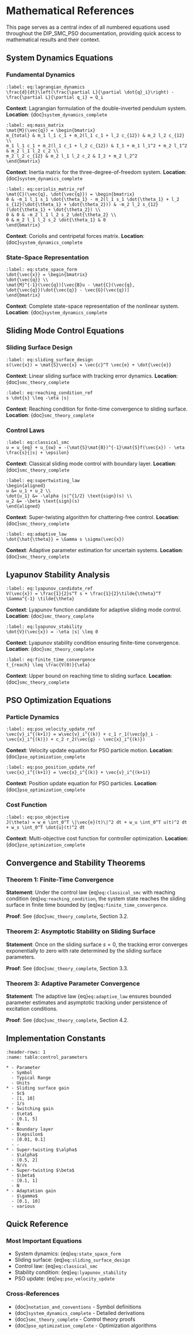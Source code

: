 # Mathematical References

This page serves as a central index of all numbered equations used throughout the DIP_SMC_PSO documentation, providing quick access to mathematical results and their context.

## System Dynamics Equations

### Fundamental Dynamics

```{math}
:label: eq:lagrangian_dynamics
\frac{d}{dt}\left(\frac{\partial L}{\partial \dot{q}_i}\right) - \frac{\partial L}{\partial q_i} = Q_i
```

**Context**: Lagrangian formulation of the double-inverted pendulum system.
**Location**: {doc}`system_dynamics_complete`

```{math}
:label: eq:mass_matrix
\mat{M}(\vec{q}) = \begin{bmatrix}
m_{total} & m_1 l_1 c_1 + m_2(l_1 c_1 + l_2 c_{12}) & m_2 l_2 c_{12} \\
m_1 l_1 c_1 + m_2(l_1 c_1 + l_2 c_{12}) & I_1 + m_1 l_1^2 + m_2 l_1^2 & m_2 l_1 l_2 c_2 \\
m_2 l_2 c_{12} & m_2 l_1 l_2 c_2 & I_2 + m_2 l_2^2
\end{bmatrix}
```

**Context**: Inertia matrix for the three-degree-of-freedom system.
**Location**: {doc}`system_dynamics_complete`

```{math}
:label: eq:coriolis_matrix_ref
\mat{C}(\vec{q}, \dot{\vec{q}}) = \begin{bmatrix}
0 & -m_1 l_1 s_1 \dot{\theta_1} - m_2(l_1 s_1 \dot{\theta_1} + l_2 s_{12}(\dot{\theta_1} + \dot{\theta_2})) & -m_2 l_2 s_{12}(\dot{\theta_1} + \dot{\theta_2}) \\
0 & 0 & -m_2 l_1 l_2 s_2 \dot{\theta_2} \\
0 & m_2 l_1 l_2 s_2 \dot{\theta_1} & 0
\end{bmatrix}
```

**Context**: Coriolis and centripetal forces matrix.
**Location**: {doc}`system_dynamics_complete`

### State-Space Representation

```{math}
:label: eq:state_space_form
\dot{\vec{x}} = \begin{bmatrix}
\dot{\vec{q}} \\
\mat{M}^{-1}(\vec{q})[\vec{B}u - \mat{C}(\vec{q}, \dot{\vec{q}})\dot{\vec{q}} - \vec{G}(\vec{q})]
\end{bmatrix}
```

**Context**: Complete state-space representation of the nonlinear system.
**Location**: {doc}`system_dynamics_complete`

## Sliding Mode Control Equations

### Sliding Surface Design

```{math}
:label: eq:sliding_surface_design
s(\vec{x}) = \mat{S}\vec{x} = \vec{c}^T \vec{e} + \dot{\vec{e}}
```

**Context**: Linear sliding surface with tracking error dynamics.
**Location**: {doc}`smc_theory_complete`

```{math}
:label: eq:reaching_condition_ref
s \dot{s} \leq -\eta |s|
```

**Context**: Reaching condition for finite-time convergence to sliding surface.
**Location**: {doc}`smc_theory_complete`

### Control Laws

```{math}
:label: eq:classical_smc
u = u_{eq} + u_{sw} = -(\mat{S}\mat{B})^{-1}\mat{S}f(\vec{x}) - \eta \frac{s}{|s| + \epsilon}
```

**Context**: Classical sliding mode control with boundary layer.
**Location**: {doc}`smc_theory_complete`

```{math}
:label: eq:supertwisting_law
\begin{aligned}
u &= u_1 + u_2 \\
\dot{u_1} &= -\alpha |s|^{1/2} \text{sign}(s) \\
u_2 &= -\beta \text{sign}(s)
\end{aligned}
```

**Context**: Super-twisting algorithm for chattering-free control.
**Location**: {doc}`smc_theory_complete`

```{math}
:label: eq:adaptive_law
\dot{\hat{\theta}} = \Gamma s \sigma(\vec{x})
```

**Context**: Adaptive parameter estimation for uncertain systems.
**Location**: {doc}`smc_theory_complete`

## Lyapunov Stability Analysis

```{math}
:label: eq:lyapunov_candidate_ref
V(\vec{x}) = \frac{1}{2}s^T s + \frac{1}{2}\tilde{\theta}^T \Gamma^{-1} \tilde{\theta}
```

**Context**: Lyapunov function candidate for adaptive sliding mode control.
**Location**: {doc}`smc_theory_complete`

```{math}
:label: eq:lyapunov_stability
\dot{V}(\vec{x}) = -\eta |s| \leq 0
```

**Context**: Lyapunov stability condition ensuring finite-time convergence.
**Location**: {doc}`smc_theory_complete`

```{math}
:label: eq:finite_time_convergence
t_{reach} \leq \frac{V(0)}{\eta}
```

**Context**: Upper bound on reaching time to sliding surface.
**Location**: {doc}`smc_theory_complete`

## PSO Optimization Equations

### Particle Dynamics

```{math}
:label: eq:pso_velocity_update_ref
\vec{v}_i^{(k+1)} = w\vec{v}_i^{(k)} + c_1 r_1(\vec{p}_i - \vec{x}_i^{(k)}) + c_2 r_2(\vec{g} - \vec{x}_i^{(k)})
```

**Context**: Velocity update equation for PSO particle motion.
**Location**: {doc}`pso_optimization_complete`

```{math}
:label: eq:pso_position_update_ref
\vec{x}_i^{(k+1)} = \vec{x}_i^{(k)} + \vec{v}_i^{(k+1)}
```

**Context**: Position update equation for PSO particles.
**Location**: {doc}`pso_optimization_complete`

### Cost Function

```{math}
:label: eq:pso_objective
J(\theta) = w_e \int_0^T \|\vec{e}(t)\|^2 dt + w_u \int_0^T u(t)^2 dt + w_s \int_0^T \dot{u}(t)^2 dt
```

**Context**: Multi-objective cost function for controller optimization.
**Location**: {doc}`pso_optimization_complete`

## Convergence and Stability Theorems

### Theorem 1: Finite-Time Convergence

**Statement**: Under the control law {eq}`eq:classical_smc` with reaching condition {eq}`eq:reaching_condition`, the system state reaches the sliding surface in finite time bounded by {eq}`eq:finite_time_convergence`.

**Proof**: See {doc}`smc_theory_complete`, Section 3.2.

### Theorem 2: Asymptotic Stability on Sliding Surface

**Statement**: Once on the sliding surface $s = 0$, the tracking error converges exponentially to zero with rate determined by the sliding surface parameters.

**Proof**: See {doc}`smc_theory_complete`, Section 3.3.

### Theorem 3: Adaptive Parameter Convergence

**Statement**: The adaptive law {eq}`eq:adaptive_law` ensures bounded parameter estimates and asymptotic tracking under persistence of excitation conditions.

**Proof**: See {doc}`smc_theory_complete`, Section 4.2.

## Implementation Constants

```{list-table} Typical Control Parameters
:header-rows: 1
:name: table:control_parameters

* - Parameter
  - Symbol
  - Typical Range
  - Units
* - Sliding surface gain
  - $c$
  - [1, 10]
  - 1/s
* - Switching gain
  - $\eta$
  - [0.1, 5]
  - N
* - Boundary layer
  - $\epsilon$
  - [0.01, 0.1]
  - -
* - Super-twisting $\alpha$
  - $\alpha$
  - [0.5, 2]
  - N/√s
* - Super-twisting $\beta$
  - $\beta$
  - [0.1, 1]
  - N
* - Adaptation gain
  - $\gamma$
  - [0.1, 10]
  - various
```

## Quick Reference

### Most Important Equations

- System dynamics: {eq}`eq:state_space_form`
- Sliding surface: {eq}`eq:sliding_surface_design`
- Control law: {eq}`eq:classical_smc`
- Stability condition: {eq}`eq:lyapunov_stability`
- PSO update: {eq}`eq:pso_velocity_update`

### Cross-References

- {doc}`notation_and_conventions` - Symbol definitions
- {doc}`system_dynamics_complete` - Detailed derivations
- {doc}`smc_theory_complete` - Control theory proofs
- {doc}`pso_optimization_complete` - Optimization algorithms